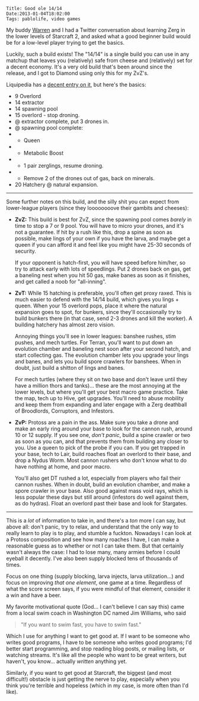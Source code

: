     Title: Good ole 14/14
    Date:2013-01-04T18:02:00
    Tags: pablolife, video games

My buddy [Warren][1] and I had a Twitter conversation about learning Zerg in the
lower levels of Starcraft 2, and asked what a good beginner build would be for a
low-level player trying to get the basics.

Luckily, such a build exists! The "14/14" is a single build you can use in any
matchup that leaves you (relatively) safe from cheese and (relatively) set for
a decent economy. It's a very old build that's been around since the release,
and I got to Diamond using only this for my ZvZ's.

Liquipedia has a [decent entry on it][2], but here's the basics:

* 9 Overlord
* 14 extractor
* 14 spawning pool
* 15 overlord - stop droning.
* @ extractor complete, put 3 drones in.
* @ spawning pool complete:
* * Queen
* * Metabolic Boost
* * 1 pair zerglings, resume droning.
* * Remove 2 of the drones out of gas, back on minerals.
* 20 Hatchery @ natural expansion.

---

Some further notes on this build, and the silly shit you can expect from
lower-league players (since they loooooooove their gambits and cheeses):

* **ZvZ:** This build is best for ZvZ, since the spawning pool comes _barely_
  in time to stop a 7 or 9 pool. You will have to micro your drones, and
  it's not a guarantee. If hit by a rush like this, drop a spine as soon
  as possible, make lings of your own if you have the larva, and maybe get a
  queen if you can afford it and feel like you might have 25-30 seconds of
  security.

  If your opponent is hatch-first, you will have speed before him/her, so try to
  attack early with lots of speedlings. Put 2 drones back on gas, get a baneling
  nest when you hit 50 gas, make banes as soon as it finishes, and get called a
  noob for "all-inning".

* **ZvT:** While 15 hatching is preferable, you'll often get proxy raxed. This
  is much easier to defend with the 14/14 build, which gives you lings + queen.
  When your 15 overlord pops, place it where the natural expansion goes to spot,
  for bunkers, since they'll occasionally try to build bunkers there (in that
  case, send 2-3 drones and kill the worker). A building hatchery has almost
  zero vision.

  Annoying things you'll see in lower leagues: banshee rushes, stim pushes, and
  mech turtles. For Terran, you'll want to put down an evolution chamber and
  baneling nest soon after your second hatch, and start collecting gas. The
  evolution chamber lets you upgrade your lings and banes, and lets you build
  spore crawlers for banshees. When in doubt, just build a shitton of lings and
  banes.

  For mech turtles (where they sit on two base and don't leave until they have a
  million thors and tanks)... these are the most annoying at the lower levels,
  but where you'll get your best macro game practice. Take the map, tech up to
  Hive, get upgrades. You'll need to abuse mobility and keep them from expanding
  and later engage with a Zerg deathball of Broodlords, Corruptors, and
  Infestors.

* **ZvP:** Protoss are a pain in the ass. Make sure you take a drone and make an
  early ring around your base to look for the cannon rush, around 10 or 12 supply.
  If you see one, _don't panic_, build a spine crawler or two as soon as you
  can, and that prevents them from building any closer to you. Use a queen to
  pick of the probe if you can. If you get trapped in your base, tech to Lair,
  build roaches float an overlord to their base, and drop a Nydus Worm. Most
  cannon rushers who don't know what to do have nothing at home, and poor macro.

  You'll also get DT rushed a lot, especially from players who fail their cannon
  rushes. When in doubt, build an evolution chamber, and make a spore crawler in
  your base. Also good against mass void rays, which is less popular these days
  but still around (infestors do well against them, as do hydras). Float an
  overlord past their base and look for Stargates.

---

This is a _lot_ of information to take in, and there's a _ton_ more I can say,
but above all: don't panic, try to relax, and understand that the only way to
really learn to play is to play, and stumble a fuckton. Nowadays I can look at a
Protoss composition and see how many roaches I have, I can make a reasonable
guess as to whether or not I can take them. But that certainly wasn't always the
case: I had to lose many, many armies before I could eyeball it decently. I've
also been supply blocked tens of thousands of times.

Focus on one thing (supply blocking, larva injects, larva utilization...) and
focus on improving _that one element_, one game at a time. Regardless of what
the score screen says, if you were mindful of that element, consider it a win
and have a beer.

My favorite motivational quote (God... I can't believe I can say this) came from
a local swim coach in Washington DC named Jim Williams, who said

<blockquote>
"If you want to swim fast, you have to swim fast."
</blockquote>

Which I use for anything I want to get good at. If I want to be someone who
writes good programs, I have to be someone who writes good programs; I'd
better start programming, and stop reading blog posts, or mailing lists, or
watching streams. It's like all the people who want to be great writers, but
haven't, you know... actually _written_ anything yet.

Similarly, if you want to get good at Starcraft, the biggest (and most
difficult!) obstacle is just getting the nerve to play, especially when you
think you're terrible and hopeless (which in my case, is more often than I'd
like).

   [1]: http://twitter.com/textsurgery
   [2]: http://wiki.teamliquid.net/starcraft2/Speedling_Expand
